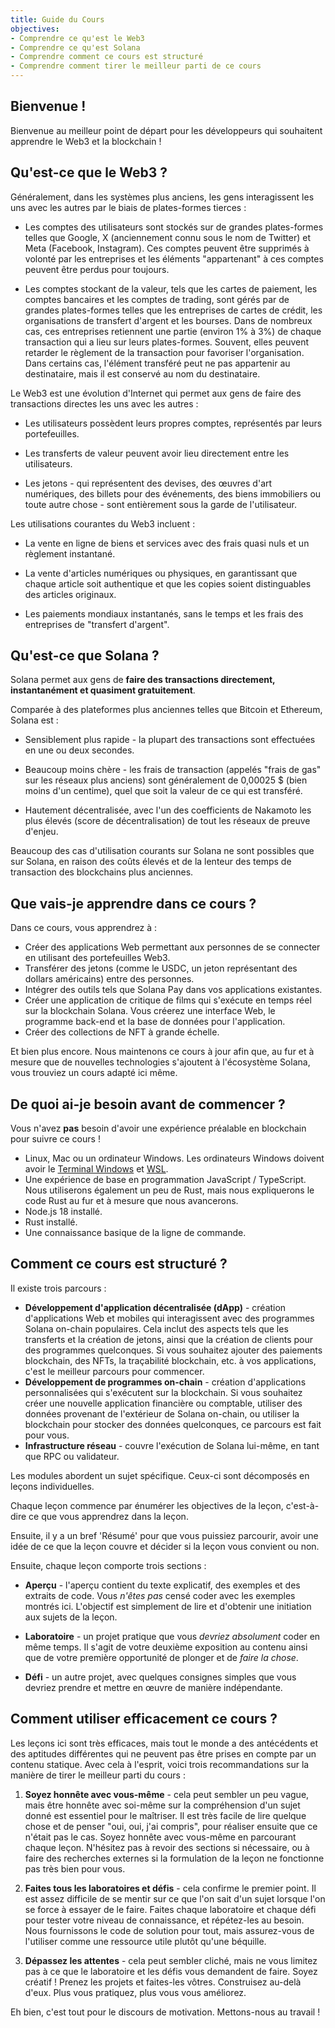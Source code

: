```yaml
---
title: Guide du Cours
objectives:
- Comprendre ce qu'est le Web3
- Comprendre ce qu'est Solana
- Comprendre comment ce cours est structuré
- Comprendre comment tirer le meilleur parti de ce cours
---
```


## Bienvenue !

Bienvenue au meilleur point de départ pour les développeurs qui souhaitent apprendre le Web3 et la blockchain !

## Qu'est-ce que le Web3 ?

Généralement, dans les systèmes plus anciens, les gens interagissent les uns avec les autres par le biais de plates-formes tierces :

- Les comptes des utilisateurs sont stockés sur de grandes plates-formes telles que Google, X (anciennement connu sous le nom de Twitter) et Meta (Facebook, Instagram). Ces comptes peuvent être supprimés à volonté par les entreprises et les éléments "appartenant" à ces comptes peuvent être perdus pour toujours.

- Les comptes stockant de la valeur, tels que les cartes de paiement, les comptes bancaires et les comptes de trading, sont gérés par de grandes plates-formes telles que les entreprises de cartes de crédit, les organisations de transfert d'argent et les bourses. Dans de nombreux cas, ces entreprises retiennent une partie (environ 1% à 3%) de chaque transaction qui a lieu sur leurs plates-formes. Souvent, elles peuvent retarder le règlement de la transaction pour favoriser l'organisation. Dans certains cas, l'élément transféré peut ne pas appartenir au destinataire, mais il est conservé au nom du destinataire.

Le Web3 est une évolution d'Internet qui permet aux gens de faire des transactions directes les uns avec les autres :

- Les utilisateurs possèdent leurs propres comptes, représentés par leurs portefeuilles.

- Les transferts de valeur peuvent avoir lieu directement entre les utilisateurs.

- Les jetons - qui représentent des devises, des œuvres d'art numériques, des billets pour des événements, des biens immobiliers ou toute autre chose - sont entièrement sous la garde de l'utilisateur.

Les utilisations courantes du Web3 incluent :

- La vente en ligne de biens et services avec des frais quasi nuls et un règlement instantané.

- La vente d'articles numériques ou physiques, en garantissant que chaque article soit authentique et que les copies soient distinguables des articles originaux.

- Les paiements mondiaux instantanés, sans le temps et les frais des entreprises de "transfert d'argent".

## Qu'est-ce que Solana ?

Solana permet aux gens de **faire des transactions directement, instantanément et quasiment gratuitement**.

Comparée à des plateformes plus anciennes telles que Bitcoin et Ethereum, Solana est :

- Sensiblement plus rapide - la plupart des transactions sont effectuées en une ou deux secondes.

- Beaucoup moins chère - les frais de transaction (appelés "frais de gas" sur les réseaux plus anciens) sont généralement de 0,00025 $ (bien moins d'un centime), quel que soit la valeur de ce qui est transféré.

- Hautement décentralisée, avec l'un des coefficients de Nakamoto les plus élevés (score de décentralisation) de tout les réseaux de preuve d'enjeu.

Beaucoup des cas d'utilisation courants sur Solana ne sont possibles que sur Solana, en raison des coûts élevés et de la lenteur des temps de transaction des blockchains plus anciennes.

## Que vais-je apprendre dans ce cours ?

Dans ce cours, vous apprendrez à :

- Créer des applications Web permettant aux personnes de se connecter en utilisant des portefeuilles Web3.
- Transférer des jetons (comme le USDC, un jeton représentant des dollars américains) entre des personnes.
- Intégrer des outils tels que Solana Pay dans vos applications existantes.
- Créer une application de critique de films qui s'exécute en temps réel sur la blockchain Solana. Vous créerez une interface Web, le programme back-end et la base de données pour l'application.
- Créer des collections de NFT à grande échelle.

Et bien plus encore. Nous maintenons ce cours à jour afin que, au fur et à mesure que de nouvelles technologies s'ajoutent à l'écosystème Solana, vous trouviez un cours adapté ici même.

## De quoi ai-je besoin avant de commencer ?

Vous n'avez **pas** besoin d'avoir une expérience préalable en blockchain pour suivre ce cours !

- Linux, Mac ou un ordinateur Windows.
  Les ordinateurs Windows doivent avoir le [Terminal Windows](https://aka.ms/terminal) et [WSL](https://learn.microsoft.com/en-us/windows/wsl/).
- Une expérience de base en programmation JavaScript / TypeScript. Nous utiliserons également un peu de Rust, mais nous expliquerons le code Rust au fur et à mesure que nous avancerons.
- Node.js 18 installé.
- Rust installé.
- Une connaissance basique de la ligne de commande.

## Comment ce cours est structuré ?

Il existe trois parcours :
 - **Développement d'application décentralisée (dApp)** - création d'applications Web et mobiles qui interagissent avec des programmes Solana on-chain populaires. Cela inclut des aspects tels que les transferts et la création de jetons, ainsi que la création de clients pour des programmes quelconques. Si vous souhaitez ajouter des paiements blockchain, des NFTs, la traçabilité blockchain, etc. à vos applications, c'est le meilleur parcours pour commencer.
 - **Développement de programmes on-chain** - création d'applications personnalisées qui s'exécutent sur la blockchain. Si vous souhaitez créer une nouvelle application financière ou comptable, utiliser des données provenant de l'extérieur de Solana on-chain, ou utiliser la blockchain pour stocker des données quelconques, ce parcours est fait pour vous.
 - **Infrastructure réseau** - couvre l'exécution de Solana lui-même, en tant que RPC ou validateur.

Les modules abordent un sujet spécifique. Ceux-ci sont décomposés en leçons individuelles.

Chaque leçon commence par énumérer les objectives de la leçon, c'est-à-dire ce que vous apprendrez dans la leçon.

Ensuite, il y a un bref 'Résumé' pour que vous puissiez parcourir, avoir une idée de ce que la leçon couvre et décider si la leçon vous convient ou non.

Ensuite, chaque leçon comporte trois sections :

- **Aperçu** - l'aperçu contient du texte explicatif, des exemples et des extraits de code. Vous _n'êtes pas_ censé coder avec les exemples montrés ici. L'objectif est simplement de lire et d'obtenir une initiation aux sujets de la leçon.

- **Laboratoire** - un projet pratique que vous _devriez absolument_ coder en même temps. Il s'agit de votre deuxième exposition au contenu ainsi que de votre première opportunité de plonger et de _faire la chose_.

- **Défi** - un autre projet, avec quelques consignes simples que vous devriez prendre et mettre en œuvre de manière indépendante.

## Comment utiliser efficacement ce cours ?

Les leçons ici sont très efficaces, mais tout le monde a des antécédents et des aptitudes différentes qui ne peuvent pas être prises en compte par un contenu statique. Avec cela à l'esprit, voici trois recommandations sur la manière de tirer le meilleur parti du cours :

1. **Soyez honnête avec vous-même** - cela peut sembler un peu vague, mais être honnête avec soi-même sur la compréhension d'un sujet donné est essentiel pour le maîtriser. Il est très facile de lire quelque chose et de penser "oui, oui, j'ai compris", pour réaliser ensuite que ce n'était pas le cas. Soyez honnête avec vous-même en parcourant chaque leçon. N'hésitez pas à revoir des sections si nécessaire, ou à faire des recherches externes si la formulation de la leçon ne fonctionne pas très bien pour vous.

2. **Faites tous les laboratoires et défis** - cela confirme le premier point. Il est assez difficile de se mentir sur ce que l'on sait d'un sujet lorsque l'on se force à essayer de le faire. Faites chaque laboratoire et chaque défi pour tester votre niveau de connaissance, et répétez-les au besoin. Nous fournissons le code de solution pour tout, mais assurez-vous de l'utiliser comme une ressource utile plutôt qu'une béquille.

3. **Dépassez les attentes** - cela peut sembler cliché, mais ne vous limitez pas à ce que le laboratoire et les défis vous demandent de faire. Soyez créatif ! Prenez les projets et faites-les vôtres. Construisez au-delà d'eux. Plus vous pratiquez, plus vous vous améliorez.

Eh bien, c'est tout pour le discours de motivation. Mettons-nous au travail !